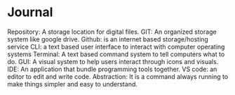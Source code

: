 

# Journal
Repository: A storage location for digital files.
GIT: An organized storage system like google drive.
Github: is an internet based storage/hosting service
CLI: a text based user interface to interact with computer operating systems
Terminal: A text based command system to tell computers what to do.
GUI: A visual system to help users interact through icons and visuals.
IDE: An application that bundle programming tools together. 
VS code: an editor to edit and write code.
Abstraction: It is a command always running to make things simpler and easy to understand.
